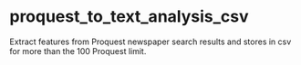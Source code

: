 # proquest_to_text_analysis_csv
Extract features from Proquest newspaper search results and stores in csv for more than the 100 Proquest limit. 
